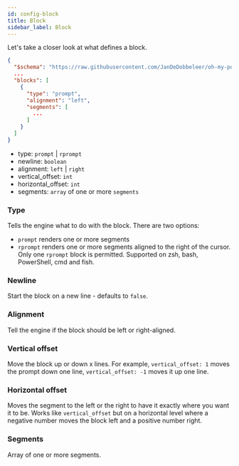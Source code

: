 ```yaml
---
id: config-block
title: Block
sidebar_label: Block
---
```


Let's take a closer look at what defines a block.

```json
{
  "$schema": "https://raw.githubusercontent.com/JanDeDobbeleer/oh-my-posh/main/themes/schema.json",
  ...
  "blocks": [
    {
      "type": "prompt",
      "alignment": "left",
      "segments": [
        ...
      ]
    }
  ]
}
```

- type: `prompt` | `rprompt`
- newline: `boolean`
- alignment: `left` | `right`
- vertical_offset: `int`
- horizontal_offset: `int`
- segments: `array` of one or more `segments`

### Type

Tells the engine what to do with the block. There are two options:

- `prompt` renders one or more segments
- `rprompt` renders one or more segments aligned to the right of the cursor. Only one `rprompt` block is permitted.
Supported on zsh, bash, PowerShell, cmd and fish.

### Newline

Start the block on a new line - defaults to `false`.

### Alignment

Tell the engine if the block should be left or right-aligned.

### Vertical offset

Move the block up or down x lines. For example, `vertical_offset: 1` moves the prompt down one line, `vertical_offset: -1`
moves it up one line.

### Horizontal offset

Moves the segment to the left or the right to have it exactly where you want it to be. Works like `vertical_offset`
but on a horizontal level where a negative number moves the block left and a positive number right.

### Segments

Array of one or more segments.
